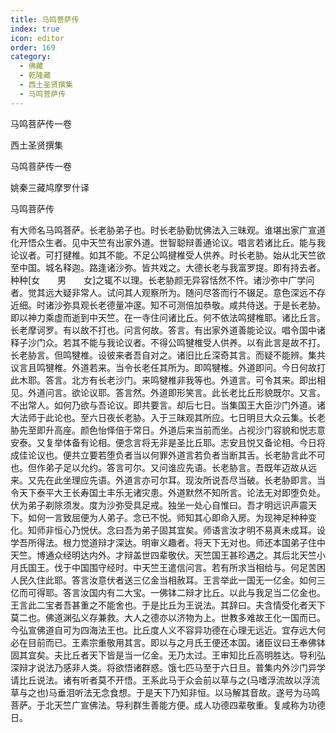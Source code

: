 ```yaml
---
title: 马鸣菩萨传
index: true
icon: editor
order: 169
category:
  - 佛藏
  - 乾隆藏
  - 西土圣贤撰集
  - 马鸣菩萨传
---
```


马鸣菩萨传一卷  

西土圣贤撰集  

马鸣菩萨传一卷  

姚秦三藏鸠摩罗什译  

马鸣菩萨传  

有大师名马鸣菩萨。长老胁弟子也。时长老胁勤忧佛法入三昧观。谁堪出家广宣道化开悟众生者。见中天竺有出家外道。世智聪辩善通论议。唱言若诸比丘。能与我论议者。可打揵椎。如其不能。不足公鸣揵椎受人供养。时长老胁。始从北天竺欲至中国。城名释迦。路逢诸沙弥。皆共戏之。大德长老与我富罗提。即有持去者。种种[女　　男　　女]之辄不以理。长老胁颜无异容恬然不忤。诸沙弥中广学问者。觉其远大疑非常人。试问其人观察所为。随问尽答而行不辍足。意色深远不存近细。时诸沙弥具观长老德量冲邃。知不可测倍加恭敬。咸共侍送。于是长老胁。即以神力乘虚而逝到中天竺。在一寺住问诸比丘。何不依法鸣揵椎耶。诸比丘言。长老摩诃罗。有以故不打也。问言何故。答言。有出家外道善能论议。唱令国中诸释子沙门众。若其不能与我论议者。不得公鸣犍椎受人供养。以有此言是故不打。长老胁言。但鸣犍椎。设彼来者吾自对之。诸旧比丘深奇其言。而疑不能辨。集共议言且鸣犍椎。外道若来。当令长老任其所为。即鸣犍椎。外道即问。今日何故打此木耶。答言。北方有长老沙门。来鸣犍椎非我等也。外道言。可令其来。即出相见。外道问言。欲论议耶。答言然。外道即形笑言。此长老比丘形貌既尔。又言。不出常人。如何乃欲与吾论议。即共要言。却后七日。当集国王大臣沙门外道。诸大法师于此论也。至六日夜长老胁。入于三昧观其所应。七日明旦大众云集。长老胁先至即升高座。颜色怡怿倍于常日。外道后来当前而坐。占视沙门容貌和悦志意安泰。又复举体备有论相。便念言将无非是圣比丘耶。志安且悦又备论相。今日将成佳论议也。便共立要若堕负者当以何罪外道言若负者当断其舌。长老胁言此不可也。但作弟子足以允约。答言可尔。又问谁应先语。长老胁言。吾既年迈故从远来。又先在此坐理应先语。外道言亦可尔耳。现汝所说吾尽当破。长老胁即言。当令天下泰平大王长寿国土丰乐无诸灾患。外道默然不知所言。论法无对即堕负处。伏为弟子剃除须发。度为沙弥受具足戒。独坐一处心自惟曰。吾才明远识声震天下。如何一言致屈便为人弟子。念已不悦。师知其心即命入房。为现神足种种变化。知师非恒心乃悦伏。念曰吾为弟子固其宜矣。师语言汝才明不易真未成耳。设学吾所得法。根力觉道辩才深达。明审义趣者。将天下无对也。师还本国弟子住中天竺。博通众经明达内外。才辩盖世四辈敬伏。天竺国王甚珍遇之。其后北天竺小月氏国王。伐于中国围守经时。中天竺王遣信问言。若有所求当相给与。何足苦困人民久住此耶。答言汝意伏者送三亿金当相赦耳。王言举此一国无一亿金。如何三亿而可得耶。答言汝国内有二大宝。一佛钵二辩才比丘。以此与我足当二亿金也。王言此二宝者吾甚重之不能舍也。于是比丘为王说法。其辞曰。夫含情受化者天下莫二也。佛道渊弘义存兼救。大人之德亦以济物为上。世教多难故王化一国而已。今弘宣佛道自可为四海法王也。比丘度人义不容异功德在心理无远近。宜存远大何必在目前而已。王素宗重敬用其言。即以与之月氏王便还本国。诸臣议曰王奉佛钵固其宜矣。夫比丘者天下皆是当一亿金。无乃太过。王审知比丘高明胜达。导利弘深辩才说法乃感非人类。将欲悟诸群惑。饿七匹马至于六日旦。普集内外沙门异学请比丘说法。诸有听者莫不开悟。王系此马于众会前以草与之(马嗜浮流故以浮流草与之也)马垂泪听法无念食想。于是天下乃知非恒。以马解其音故。遂号为马鸣菩萨。于北天竺广宣佛法。导利群生善能方便。成人功德四辈敬重。复咸称为功德日。  
